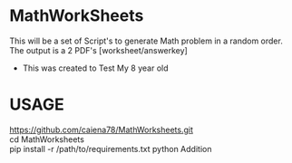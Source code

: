 # MathWorkSheets
 This will be a set of Script's to generate Math problem in a random order. The output is a 2 PDF's [worksheet/answerkey]
 - This was created to Test My 8 year old


# USAGE
https://github.com/caiena78/MathWorksheets.git <br />
cd MathWorksheets<br />
pip install -r /path/to/requirements.txt
python Addition
